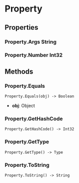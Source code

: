 # Property    

## Properties  
### Property.Args __String__
### Property.Number __Int32__ 
## Methods  
### Property.Equals
```
Property.Equals(obj) -> Boolean
```
- **obj**: Object
### Property.GetHashCode
```
Property.GetHashCode() -> Int32
```
### Property.GetType
```
Property.GetType() -> Type
```
### Property.ToString
```
Property.ToString() -> String
```